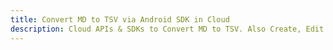 ---title: Convert MD to TSV via Android SDK in Clouddescription: Cloud APIs & SDKs to Convert MD to TSV. Also Create, Edit & Render Microsoft Word & OpenOffice documents in the Cloud.---